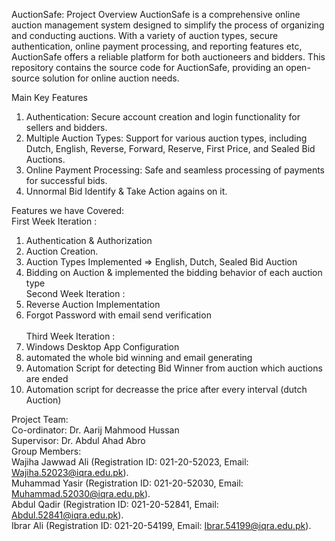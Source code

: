 AuctionSafe: 
Project Overview
AuctionSafe is a comprehensive online auction management system designed to simplify the process of organizing and conducting auctions. 
With a variety of auction types, secure authentication, online payment processing, and reporting features etc, AuctionSafe offers a reliable platform for both auctioneers and bidders.
This repository contains the source code for AuctionSafe, providing an open-source solution for online auction needs.

Main Key Features
1) Authentication: Secure account creation and login functionality for sellers and bidders.
2) Multiple Auction Types: Support for various auction types, including Dutch, English, Reverse, Forward, Reserve, First Price, and Sealed Bid Auctions.
3) Online Payment Processing: Safe and seamless processing of payments for successful bids.
4) Unnormal Bid Identify & Take Action agains on it.

Features we have Covered: <br>
First Week Iteration : 
  1) Authentication & Authorization
  2) Auction Creation.
  3) Auction Types Implemented => English, Dutch, Sealed Bid Auction
  4) Bidding on Auction & implemented the bidding behavior of each auction type <br>
Second Week Iteration :
  1) Reverse Auction Implementation
  2) Forgot Password with email send verification
<br> <br>
Third Week Iteration :
  1) Windows Desktop App Configuration
  2) automated the whole bid winning and email generating
  3) Automation Script for detecting Bid Winner from auction which auctions are ended
  4) Automation script for decreasse the price after every interval (dutch Auction)

Project Team: <br>
Co-ordinator: Dr. Aarij Mahmood Hussan <br>
Supervisor: Dr. Abdul Ahad Abro <br>
Group Members: <br>
Wajiha Jawwad Ali (Registration ID: 021-20-52023, Email: Wajiha.52023@iqra.edu.pk). <br>
Muhammad Yasir (Registration ID: 021-20-52030, Email: Muhammad.52030@iqra.edu.pk). <br>
Abdul Qadir (Registration ID: 021-20-52841, Email: Abdul.52841@iqra.edu.pk). <br>
Ibrar Ali (Registration ID: 021-20-54199, Email: Ibrar.54199@iqra.edu.pk). <br>
